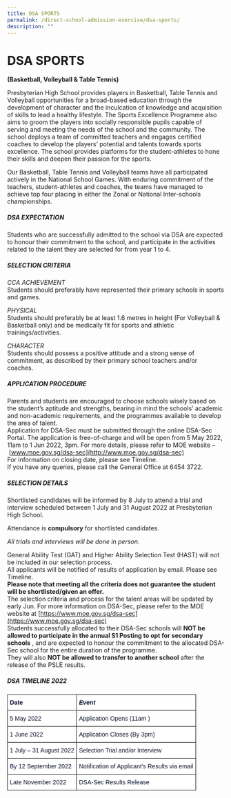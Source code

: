 ```yaml
---
title: DSA SPORTS
permalink: /direct-school-admission-exercise/dsa-sports/
description: ""
---
```

# **DSA SPORTS**

**(Basketball, Volleyball &amp; Table Tennis)**


Presbyterian High School provides players in Basketball, Table Tennis and Volleyball opportunities for a broad-based education through the development of character and the inculcation of knowledge and acquisition of skills to lead a healthy lifestyle. The Sports Excellence Programme also aims to groom the players into socially responsible pupils capable of serving and meeting the needs of the school and the community. The school deploys a team of committed teachers and engages certified coaches to develop the players’ potential and talents towards sports excellence. The school provides platforms for the student-athletes to hone their skills and deepen their passion for the sports.

Our Basketball, Table Tennis and Volleyball teams have all participated actively in the National School Games. With enduring commitment of the teachers, student-athletes and coaches, the teams have managed to achieve top four placing in either the Zonal or National Inter-schools championships.

##### DSA EXPECTATION

Students who are successfully admitted to the school via DSA are expected to honour their commitment to the school, and participate in the activities related to the talent they are selected for from year 1 to 4.

##### SELECTION CRITERIA

_CCA ACHIEVEMENT_  
Students should preferably have represented their primary schools in sports and games.

_PHYSICAL_  
Students should preferably be at least 1.6 metres in height (For Volleyball &amp; Basketball only) and be medically fit for sports and athletic trainings/activities.

_CHARACTER_  
Students should possess a positive attitude and a strong sense of commitment, as described by their primary school teachers and/or coaches.

##### APPLICATION PROCEDURE

Parents and students are encouraged to choose schools wisely based on the student’s aptitude and strengths, bearing in mind the schools’ academic and non-academic requirements, and the programmes available to develop the area of talent.  
Application for DSA-Sec must be submitted through the online DSA-Sec Portal. The application is free-of-charge and will be open from 5 May 2022, 11am to 1 Jun 2022, 3pm. For more details, please refer to MOE website –&nbsp;[www.moe.gov.sg/dsa-sec](http://www.moe.gov.sg/dsa-sec)  
For information on closing date, please see&nbsp;Timeline.  
If you have any queries, please call the General Office at 6454 3722.

##### SELECTION DETAILS

Shortlisted candidates will be informed by 8 July to attend a trial and interview scheduled between 1 July and 31 August 2022 at Presbyterian High School.

Attendance is&nbsp;**compulsory**&nbsp;for shortlisted candidates.

_All trials and interviews will be done in person._

General Ability Test (GAT) and Higher Ability Selection Test (HAST) will not be included in our selection process.  
All applicants will be notified of results of application by email. Please see Timeline.  
**Please note that meeting all the criteria does not guarantee the student will be shortlisted/given an offer.**  
The selection criteria and process for the talent areas will be updated by early Jun. For more information on DSA-Sec, please refer to the MOE website at&nbsp;[https://www.moe.gov.sg/dsa-sec](https://www.moe.gov.sg/dsa-sec)  
Students successfully allocated to their DSA-Sec schools will&nbsp;**NOT be allowed to participate in the annual S1 Posting to opt for secondary schools**&nbsp;, and are expected to honour the commitment to the allocated DSA-Sec school for the entire duration of the programme.  
They will also&nbsp;**NOT be allowed to transfer to another school**&nbsp;after the release of the PSLE results.

##### DSA TIMELINE 2022





<table style="border-collapse:collapse;border-spacing:0" class="tg"><thead><tr><th style="background-color:#FFF;border-color:#222222;border-style:solid;border-width:1px;color:#101630;font-family:Arial, sans-serif;font-size:14px;font-weight:bold;overflow:hidden;padding:10px 5px;text-align:left;vertical-align:top;word-break:normal">Date</th><th style="background-color:#FFF;border-color:black;border-style:solid;border-width:1px;color:#101630;font-family:Arial, sans-serif;font-size:14px;font-style:italic;font-weight:bold;overflow:hidden;padding:10px 5px;text-align:left;vertical-align:top;word-break:normal">Event</th></tr></thead><tbody><tr><td style="background-color:#FFF;border-color:black;border-style:solid;border-width:1px;color:#101630;font-family:Arial, sans-serif;font-size:14px;overflow:hidden;padding:10px 5px;text-align:left;vertical-align:top;word-break:normal">5 May 2022</td><td style="background-color:#FFF;border-color:black;border-style:solid;border-width:1px;color:#101630;font-family:Arial, sans-serif;font-size:14px;overflow:hidden;padding:10px 5px;text-align:left;vertical-align:top;word-break:normal">Application Opens (11am )</td></tr><tr><td style="background-color:#FFF;border-color:black;border-style:solid;border-width:1px;color:#101630;font-family:Arial, sans-serif;font-size:14px;overflow:hidden;padding:10px 5px;text-align:left;vertical-align:top;word-break:normal">1 June 2022</td><td style="background-color:#FFF;border-color:black;border-style:solid;border-width:1px;color:#101630;font-family:Arial, sans-serif;font-size:14px;overflow:hidden;padding:10px 5px;text-align:left;vertical-align:top;word-break:normal">Application Closes (By 3pm)</td></tr><tr><td style="background-color:#FFF;border-color:black;border-style:solid;border-width:1px;color:#101630;font-family:Arial, sans-serif;font-size:14px;overflow:hidden;padding:10px 5px;text-align:left;vertical-align:top;word-break:normal">1 July – 31 August 2022</td><td style="background-color:#FFF;border-color:black;border-style:solid;border-width:1px;color:#101630;font-family:Arial, sans-serif;font-size:14px;overflow:hidden;padding:10px 5px;text-align:left;vertical-align:top;word-break:normal">Selection Trial and/or Interview</td></tr><tr><td style="background-color:#FFF;border-color:black;border-style:solid;border-width:1px;color:#101630;font-family:Arial, sans-serif;font-size:14px;overflow:hidden;padding:10px 5px;text-align:left;vertical-align:top;word-break:normal">By 12 September 2022</td><td style="background-color:#FFF;border-color:black;border-style:solid;border-width:1px;color:#101630;font-family:Arial, sans-serif;font-size:14px;overflow:hidden;padding:10px 5px;text-align:left;vertical-align:top;word-break:normal">Notification of Applicant’s Results via email</td></tr><tr><td style="background-color:#FFF;border-color:black;border-style:solid;border-width:1px;color:#101630;font-family:Arial, sans-serif;font-size:14px;overflow:hidden;padding:10px 5px;text-align:left;vertical-align:top;word-break:normal">Late November 2022</td><td style="background-color:#FFF;border-color:black;border-style:solid;border-width:1px;color:#101630;font-family:Arial, sans-serif;font-size:14px;overflow:hidden;padding:10px 5px;text-align:left;vertical-align:top;word-break:normal"> DSA-Sec Results Release</td></tr></tbody></table>